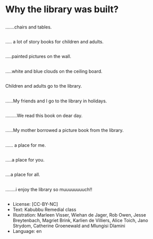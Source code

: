 # Why the library was built?

##
.......chairs and tables.

##
..... a lot of story books for children
and adults.

##
.....painted pictures on
the wall.

##
.....white and blue clouds on the
ceiling board.

##
Children and adults go
to the library.

##
......My friends and I go to the
library in holidays.

##
.........We read this book on dear
day.

##
......My mother borrowed a picture
book from the library.

##
...... a place for me.

##
.....a place for you.

##
....a place for all.

##
........i enjoy the library so muuuuuuuuch!!

##
* License: [CC-BY-NC]
* Text: Kabubbu Remedial class
* Illustration: Marleen Visser, Wiehan de Jager, Rob Owen, Jesse Breytenbach, Magriet Brink, Karlien de Villiers, Alice Toich, Jano Strydom, Catherine Groenewald and Mlungisi Dlamini
* Language: en
